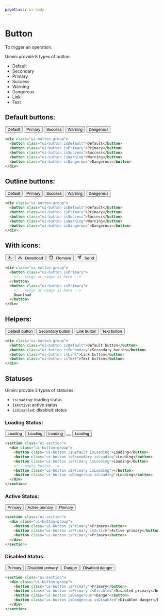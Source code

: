 ```yaml
---
pageClass: ui-body
---
```


# Button

To trigger an operation.

Uimini provide 8 types of button:

- Default
- Secondary
- Primary
- Success
- Warning
- Dangerous
- Link
- Text

## Default buttons:

<section class="ui-section">
  <div class="ui-button-group">
    <button class="ui-button isDefault">Default</button>
    <button class="ui-button isPrimary">Primary</button>
    <button class="ui-button isSuccess">Success</button>
    <button class="ui-button isWarning">Warning</button>
    <button class="ui-button isDangerous">Dangerous</button>
  </div>
</section>

```html
<div class="ui-button-group">
  <button class="ui-button isDefault">Default</button>
  <button class="ui-button isPrimary">Primary</button>
  <button class="ui-button isSuccess">Success</button>
  <button class="ui-button isWarning">Warning</button>
  <button class="ui-button isDangerous">Dangerous</button>
</div>
```

## Outline buttons:

<section class="ui-section">
  <div class="ui-button-group">
    <button class="ui-button isOutline isDefault">Default</button>
    <button class="ui-button isOutline isPrimary">Primary</button>
    <button class="ui-button isOutline isSuccess">Success</button>
    <button class="ui-button isOutline isWarning">Warning</button>
    <button class="ui-button isOutline isDangerous">Dangerous</button>
  </div>
</section>

```html
<div class="ui-button-group">
  <button class="ui-button isDefault">Default</button>
  <button class="ui-button isPrimary">Primary</button>
  <button class="ui-button isSuccess">Success</button>
  <button class="ui-button isWarning">Warning</button>
  <button class="ui-button isDangerous">Dangerous</button>
</div>
```

## With icons:

<section class="ui-section">
  <div class="ui-button-group">
    <!-- only icon (without text) -->
    <button class="ui-button isPrimary">
      <svg xmlns="http://www.w3.org/2000/svg" width="14" height="14" viewBox="0 0 24 24" fill="none" stroke="currentColor" stroke-width="2" stroke-linecap="round" stroke-linejoin="round"><path d="M21 15v4a2 2 0 0 1-2 2H5a2 2 0 0 1-2-2v-4"></path><polyline points="7 10 12 15 17 10"></polyline><line x1="12" y1="15" x2="12" y2="3"></line></svg>
    </button>
    <!-- button icon with text -->
    <button class="ui-button isPrimary">
      <svg xmlns="http://www.w3.org/2000/svg" width="14" height="14" style="margin-right: 6px;" viewBox="0 0 24 24" fill="none" stroke="currentColor" stroke-width="2" stroke-linecap="round" stroke-linejoin="round"><path d="M21 15v4a2 2 0 0 1-2 2H5a2 2 0 0 1-2-2v-4"></path><polyline points="7 10 12 15 17 10"></polyline><line x1="12" y1="15" x2="12" y2="3"></line></svg>
      Download
    </button>
    <!-- button icon with text -->
    <button class="ui-button isDangerous">
      <svg xmlns="http://www.w3.org/2000/svg" width="14" height="14" style="margin-right: 6px;" viewBox="0 0 24 24" fill="none" stroke="currentColor" stroke-width="2" stroke-linecap="round" stroke-linejoin="round"><polyline points="3 6 5 6 21 6"></polyline><path d="M19 6v14a2 2 0 0 1-2 2H7a2 2 0 0 1-2-2V6m3 0V4a2 2 0 0 1 2-2h4a2 2 0 0 1 2 2v2"></path></svg>
      Remove
    </button>
    <!-- button icon with text -->
    <button class="ui-button isSuccess">
      <svg xmlns="http://www.w3.org/2000/svg" width="14" height="14" style="margin-right: 6px;" viewBox="0 0 24 24" fill="none" stroke="currentColor" stroke-width="2" stroke-linecap="round" stroke-linejoin="round"><line x1="22" y1="2" x2="11" y2="13"></line><polygon points="22 2 15 22 11 13 2 9 22 2"></polygon></svg>
      Send
    </button>
  </div>
</section>

```html
<div class="ui-button-group">
  <button class="ui-button isPrimary">
    <!-- <svg> or <img> is here -->
  </button>
  <button class="ui-button isPrimary">
    <!-- <svg> or <img> is here -->
    Download
  </button>
</div>
```

## Helpers:

<section class="ui-section">
  <div class="ui-button-group">
    <button class="ui-button isDefault">Default button</button>
    <button class="ui-button isSecondary">Secondary button</button>
    <button class="ui-button isLink">Link button</button>
    <button class="ui-button isText">Text button</button>
  </div>
</section>

```html
<div class="ui-button-group">
  <button class="ui-button isDefault">Default button</button>
  <button class="ui-button isSecondary">Secondary button</button>
  <button class="ui-button isLink">Link button</button>
  <button class="ui-button isText">Text button</button>
</div>
```

## Statuses

Uimini provide 3 types of statuses:

- `isLoading`: loading status
- `isActive`: active status
- `isDisabled`: disabled status

### Loading Status:

<section class="ui-section">
  <div class="ui-button-group">
    <button class="ui-button isDefault isLoading">Loading</button>
    <button class="ui-button isSecondary isLoading">Loading</button>
    <button class="ui-button isPrimary isLoading">Loading</button>
    <!-- empty button with isLoading -->
    <button class="ui-button isPrimary isLoading"></button>
    <button class="ui-button isDangerous isLoading">Loading</button>
  </div>
</section>

```html
<section class="ui-section">
  <div class="ui-button-group">
    <button class="ui-button isDefault isLoading">Loading</button>
    <button class="ui-button isSecondary isLoading">Loading</button>
    <button class="ui-button isPrimary isLoading">Loading</button>
    <!-- empty button -->
    <button class="ui-button isPrimary isLoading"></button>
    <button class="ui-button isDangerous isLoading">Loading</button>
  </div>
</section>
```

### Active Status:

<section class="ui-section">
  <div class="ui-button-group">
    <button class="ui-button isPrimary">Primary</button>
    <button class="ui-button isPrimary isActive">Active primary</button>
    <button class="ui-button isPrimary">Primary</button>
  </div>
</section>

```html
<section class="ui-section">
  <div class="ui-button-group">
    <button class="ui-button isPrimary">Primary</button>
    <button class="ui-button isPrimary isActive">Active primary</button>
    <button class="ui-button isPrimary">Primary</button>
  </div>
</section>
```

### Disabled Status:

<section class="ui-section">
  <div class="ui-button-group">
    <button class="ui-button isPrimary">Primary</button>
    <button class="ui-button isPrimary isDisabled">Disabled primary</button>
    <button class="ui-button isDangerous">Danger</button>
    <button class="ui-button isDangerous isDisabled">Disabled danger</button>
  </div>
</section>

```html
<section class="ui-section">
  <div class="ui-button-group">
    <button class="ui-button isPrimary">Primary</button>
    <button class="ui-button isPrimary isDisabled">Disabled primary</button>
    <button class="ui-button isDangerous">Danger</button>
    <button class="ui-button isDangerous isDisabled">Disabled danger</button>
  </div>
</section>
```
